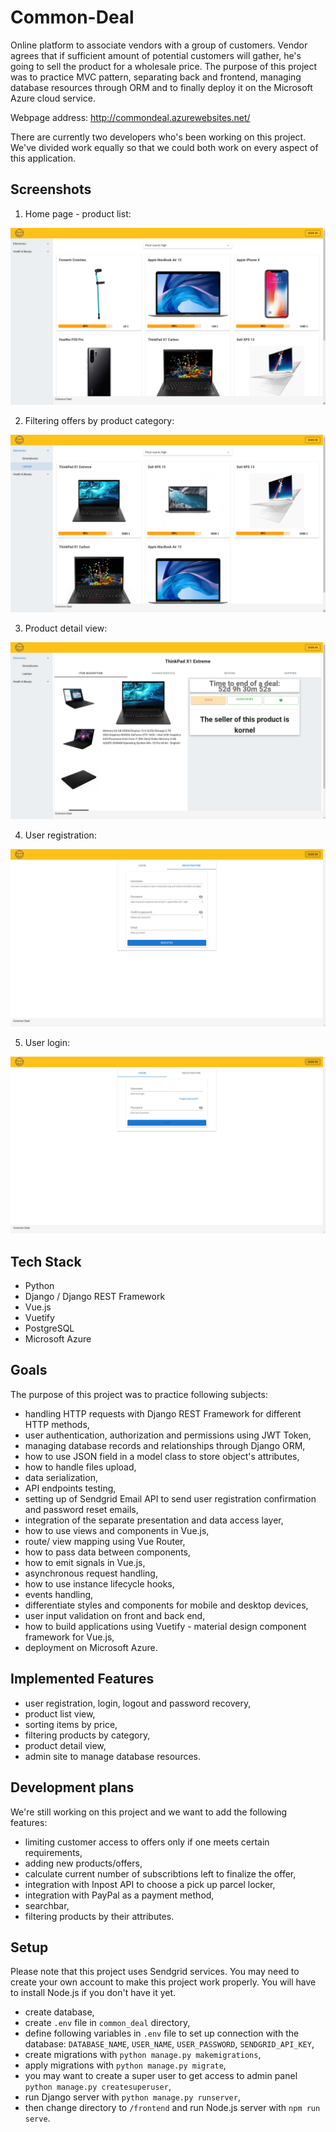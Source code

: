 # Common-Deal
Online platform to associate vendors with a group of customers. Vendor agrees that if sufficient amount of potential customers will gather, he's going to sell the product for a wholesale price. The purpose of this project was to practice MVC pattern, separating back and frontend, managing database resources through ORM and to finally deploy it on the Microsoft Azure cloud service.

Webpage address:
http://commondeal.azurewebsites.net/

There are currently two developers who's been working on this project. We've divided work equally so that we could both work on every aspect of this application.

## Screenshots
1. Home page - product list:

![product_list](git_resources/1.png)

2. Filtering offers by product category:

![product_category](git_resources/2.png)

3. Product detail view:

![product_category](git_resources/3.png)

4. User registration:

![user_registration](git_resources/4.png)

5. User login:

![user_login](git_resources/5.png)


## Tech Stack
- Python
- Django / Django REST Framework
- Vue.js
- Vuetify
- PostgreSQL
- Microsoft Azure

## Goals
The purpose of this project was to practice following subjects:
- handling HTTP requests with Django REST Framework for different HTTP methods,
- user authentication, authorization and permissions using JWT Token,
- managing database records and relationships through Django ORM,
- how to use JSON field in a model class to store object's attributes,
- how to handle files upload,
- data serialization,
- API endpoints testing,
- setting up of Sendgrid Email API to send user registration confirmation and password reset emails, 
- integration of the separate presentation and data access layer,
- how to use views and components in Vue.js,
- route/ view mapping using Vue Router,
- how to pass data between components,
- how to emit signals in Vue.js,
- asynchronous request handling,
- how to use instance lifecycle hooks,
- events handling,
- differentiate styles and components for mobile and desktop devices,
- user input validation on front and back end,
- how to build applications using Vuetify - material design component framework for Vue.js,
- deployment on Microsoft Azure.

## Implemented Features
- user registration, login, logout and password recovery,
- product list view,
- sorting items by price,
- filtering products by category,
- product detail view,
- admin site to manage database resources.

## Development plans
We're still working on this project and we want to add the following features:
- limiting customer access to offers only if one meets certain requirements,
- adding new products/offers,
- calculate current number of subscribtions left to finalize the offer,
- integration with Inpost API to choose a pick up parcel locker,
- integration with PayPal as a payment method,
- searchbar,
- filtering products by their attributes.

## Setup
Please note that this project uses Sendgrid services. You may need to create your own account to make this project work properly.
You will have to install Node.js if you don't have it yet.
- create database,
- create `.env` file in `common_deal` directory,
- define following variables in `.env` file to set up connection with the database:
`DATABASE_NAME`,
`USER_NAME`,
`USER_PASSWORD`,
`SENDGRID_API_KEY`,
- create migrations with `python manage.py makemigrations`,
- apply migrations with `python manage.py migrate`,
- you may want to create a super user to get access to admin panel `python manage.py createsuperuser`,
- run Django server with `python manage.py runserver`,
- then change directory to `/frontend` and run Node.js server with `npm run serve`.
